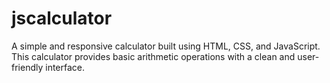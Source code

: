 # jscalculator
A simple and responsive calculator built using HTML, CSS, and JavaScript. This calculator provides basic arithmetic operations with a clean and user-friendly interface.
